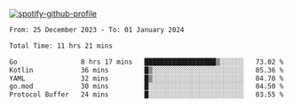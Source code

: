 [![spotify-github-profile](https://spotify-github-profile.vercel.app/api/view?uid=313pysyt3uxkjdidtiuvzf7nrnnu&cover_image=true&theme=natemoo-re&show_offline=false&background_color=121212&interchange=false&bar_color=53b14f&bar_color_cover=false)](https://spotify-github-profile.vercel.app/api/view?uid=313pysyt3uxkjdidtiuvzf7nrnnu&redirect=true)

<!--START_SECTION:waka-->

```txt
From: 25 December 2023 - To: 01 January 2024

Total Time: 11 hrs 21 mins

Go                8 hrs 17 mins   ██████████████████▒░░░░░░   73.02 %
Kotlin            36 mins         █▒░░░░░░░░░░░░░░░░░░░░░░░   05.36 %
YAML              32 mins         █▒░░░░░░░░░░░░░░░░░░░░░░░   04.70 %
go.mod            30 mins         █░░░░░░░░░░░░░░░░░░░░░░░░   04.50 %
Protocol Buffer   24 mins         █░░░░░░░░░░░░░░░░░░░░░░░░   03.55 %
```

<!--END_SECTION:waka-->